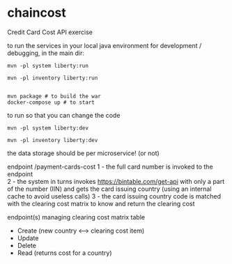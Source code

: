 # chaincost
Credit Card Cost API exercise 

to run the services in your local java environment for development / debugging, in the main dir:
```
mvn -pl system liberty:run

mvn -pl inventory liberty:run


mvn package # to build the war
docker-compose up # to start
```

to run so that you can change the code

```
mvn -pl system liberty:dev

mvn -pl inventory liberty:dev

```
the data storage should be per microservice!
(or not)

endpoint /payment-cards-cost 
1 - the full card number is invoked to the endpoint  
2 - the system in turns invokes https://bintable.com/get-api with only a part of the number (IIN) and gets the card issuing country (using an internal cache to avoid useless calls) 
3 - the card issuing country code is matched with the clearing cost matrix to know and return the clearing cost 

endpoint(s) managing clearing cost matrix table
- Create (new country <--> clearing cost item)
- Update 
- Delete
- Read (returns cost for a country)
